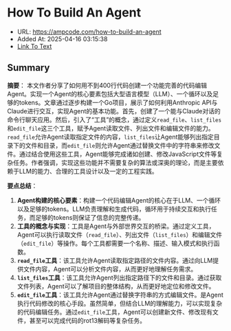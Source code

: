 # How To Build An Agent
- URL: https://ampcode.com/how-to-build-an-agent
- Added At: 2025-04-16 03:15:38
- [Link To Text](2025-04-16-how-to-build-an-agent_raw.md)

## Summary
**摘要**：
本文作者分享了如何用不到400行代码创建一个功能完善的代码编辑Agent。实现一个Agent的核心要素包括大型语言模型（LLM）、一个循环以及足够的tokens。文章通过逐步构建一个Go项目，展示了如何利用Anthropic API与Claude进行交互，实现Agent的基本功能。首先，创建了一个能与Claude对话的命令行聊天应用。然后，引入了“工具”的概念，通过定义`read_file`、`list_files`和`edit_file`这三个工具，赋予Agent读取文件、列出文件和编辑文件的能力。`read_file`允许Agent读取指定文件的内容，`list_files`让Agent能够列出指定目录下的文件和目录，而`edit_file`则允许Agent通过替换文件中的字符串来修改文件。通过结合使用这些工具，Agent能够完成诸如创建、修改JavaScript文件等复杂任务。作者强调，实现这些功能并不需要复杂的算法或深奥的理论，而是主要依赖于LLM的能力、合理的工具设计以及一定的工程实践。

**要点总结**：

1.  **Agent构建的核心要素**：构建一个代码编辑Agent的核心在于LLM、一个循环以及足够的tokens。LLM负责理解和生成代码，循环用于持续交互和执行任务，而足够的tokens则保证了信息的完整传递。
2.  **工具的概念与实现**：工具是Agent与外部世界交互的桥梁。通过定义工具，Agent可以执行读取文件（`read_file`）、列出文件（`list_files`）和编辑文件（`edit_file`）等操作。每个工具都需要一个名称、描述、输入模式和执行函数。
3.  **`read_file`工具**：该工具允许Agent读取指定路径的文件内容。通过向LLM提供文件内容，Agent可以分析文件内容，从而更好地理解任务需求。
4.  **`list_files`工具**：该工具允许Agent列出指定路径下的文件和目录。通过获取文件列表，Agent可以了解项目的整体结构，从而更好地定位和修改文件。
5.  **`edit_file`工具**：该工具允许Agent通过替换字符串的方式编辑文件。是Agent执行代码修改的核心手段。虽然简单，但结合LLM的理解能力，可以实现复杂的代码编辑任务。通过`edit_file`工具，Agent可以创建新文件、修改现有文件，甚至可以完成代码的rot13解码等复杂任务。

